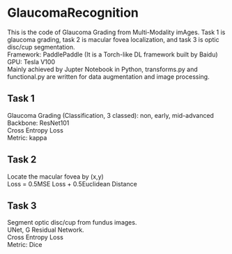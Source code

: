 # GlaucomaRecognition
This is the code of Glaucoma Grading from Multi-Modality imAges. Task 1 is glaucoma grading, task 2 is macular fovea localization, and task 3 is optic disc/cup segmentation.  
Framework: PaddlePaddle (It is a Torch-like DL framework built by Baidu)  
GPU: Tesla V100  
Mainly achieved by Jupter Notebook in Python, transforms.py and functional.py are written for data augmentation and image processing.    

## Task 1
Glaucoma Grading (Classification, 3 classed): non, early, mid-advanced  
Backbone: ResNet101  
Cross Entropy Loss  
Metric: kappa  

## Task 2
Locate the macular fovea by (x,y)  
Loss = 0.5MSE Loss + 0.5Euclidean Distance   

## Task 3
Segment optic disc/cup from fundus images.  
UNet, G Residual Network.  
Cross Entropy Loss   
Metric: Dice  

